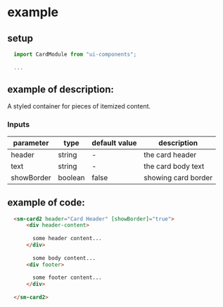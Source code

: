 # example

## setup

```javascript
  import CardModule from "ui-components";
  
  ...
```

## example of description:

A styled container for pieces of itemized content. 

### Inputs

|     parameter     |     type       |   default value   |   description              |
|-------------------|----------------|-------------------|----------------------------|
|     header        |     string     |   -               |   the card header          |
|     text          |     string     |   -               |   the card body text       |
|     showBorder    |     boolean    |   false           |   showing card border      |

## example of code:

```html
  <sm-card2 header="Card Header" [showBorder]="true"> 
      <div header-content>
      
        some header content...
      </div>
      
        some body content...
      <div footer>
      
        some footer content...
      </div>
      
  </sm-card2>
```

